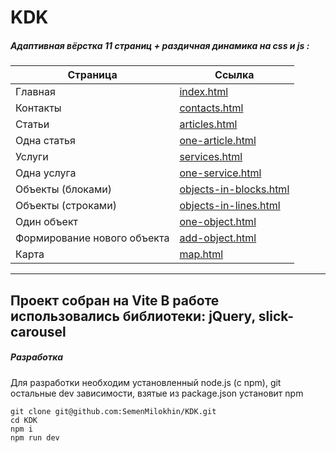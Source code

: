 # KDK

##### Адаптивная **вёрстка** 11 страниц + раздичная динамика на css и js :
 
| Страница | Ссылка |
| ------ | ------ |
| Главная | [index.html](https://semenmilokhin.github.io/KDK/index.html) |
| Контакты | [contacts.html](https://semenmilokhin.github.io/KDK/contacts.html) |
| Статьи | [articles.html](https://semenmilokhin.github.io/KDK/articles.html) |
| Одна статья | [one-article.html](https://semenmilokhin.github.io/KDK/one-article.html) |
| Услуги | [services.html](https://semenmilokhin.github.io/KDK/services.html) |
| Одна услуга | [one-service.html](https://semenmilokhin.github.io/KDK/one-service.html) |
| Объекты (блоками) | [objects-in-blocks.html](https://semenmilokhin.github.io/KDK/objects-in-blocks.html) |
| Объекты (строками) | [objects-in-lines.html](https://semenmilokhin.github.io/KDK/objects-in-lines.html) |
| Один объект | [one-object.html](https://semenmilokhin.github.io/KDK/one-object.html) |
| Формирование нового объекта | [add-object.html](https://semenmilokhin.github.io/KDK/add-object.html) |
| Карта | [map.html](https://semenmilokhin.github.io/KDK/map.html) |

---
Проект собран на Vite
В работе использовались библиотеки: jQuery, slick-carousel
---
##### Разработка
Для разработки необходим установленный node.js (c npm), git
остальные dev зависимости, взятые из package.json установит npm 
```
git clone git@github.com:SemenMilokhin/KDK.git
cd KDK
npm i
npm run dev
```
